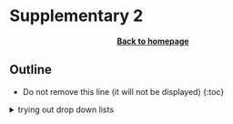 # Supplementary 2

<p align="center"><b><a href="https://genomicsaotearoa.github.io/Gene_Regulatory_Networks_Simulation_Workshop/">Back to homepage</a></b></p>

## Outline
* Do not remove this line (it will not be displayed)
{:toc}

<details><summary>trying out drop down lists</summary>
<p>

 ```bash
 cd ~
 mkdir -p /nesi/project/nesi02659/sismonr_workshop/workingdir/$USER
 ln -s  /nesi/project/nesi02659/sismonr_workshop/workingdir/$USER ~/sism_2021
 ```
</p>
 </details>